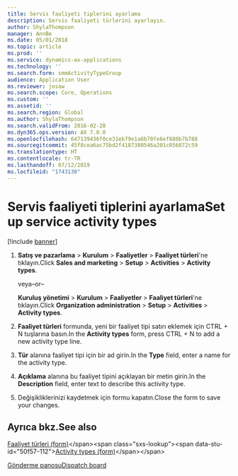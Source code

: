 ```yaml
---
title: Servis faaliyeti tiplerini ayarlama
description: Servis faaliyeti türlerini ayarlayın.
author: ShylaThompson
manager: AnnBe
ms.date: 05/01/2018
ms.topic: article
ms.prod: ''
ms.service: dynamics-ax-applications
ms.technology: ''
ms.search.form: smmActivityTypeGroup
audience: Application User
ms.reviewer: josaw
ms.search.scope: Core, Operations
ms.custom: ''
ms.assetid: ''
ms.search.region: Global
ms.author: ShylaThompson
ms.search.validFrom: 2016-02-28
ms.dyn365.ops.version: AX 7.0.0
ms.openlocfilehash: 647139436f0ce31eb79e1a6b70fe6ef880b7b788
ms.sourcegitcommit: 45f8cea6ac75bd2f4187380546a201c056072c59
ms.translationtype: HT
ms.contentlocale: tr-TR
ms.lasthandoff: 07/12/2019
ms.locfileid: "1743130"
---
```

# <a name="set-up-service-activity-types"></a><span data-ttu-id="50f57-103">Servis faaliyeti tiplerini ayarlama</span><span class="sxs-lookup"><span data-stu-id="50f57-103">Set up service activity types</span></span> 

[!include [banner](../includes/banner.md)]


1.  <span data-ttu-id="50f57-104">**Satış ve pazarlama** \> **Kurulum** \> **Faaliyetler** \> **Faaliyet türleri**'ne tıklayın.</span><span class="sxs-lookup"><span data-stu-id="50f57-104">Click **Sales and marketing** \> **Setup** \> **Activities** \> **Activity types**.</span></span>
    
    <span data-ttu-id="50f57-105">veya</span><span class="sxs-lookup"><span data-stu-id="50f57-105">–or–</span></span>
    
    <span data-ttu-id="50f57-106">**Kuruluş yönetimi** \> **Kurulum** \> **Faaliyetler** \> **Faaliyet türleri**'ne tıklayın.</span><span class="sxs-lookup"><span data-stu-id="50f57-106">Click **Organization administration** \> **Setup** \> **Activities** \> **Activity types**.</span></span>

2.  <span data-ttu-id="50f57-107">**Faaliyet türleri** formunda, yeni bir faaliyet tipi satırı eklemek için CTRL + N tuşlarına basın.</span><span class="sxs-lookup"><span data-stu-id="50f57-107">In the **Activity types** form, press CTRL + N to add a new activity type line.</span></span>

3.  <span data-ttu-id="50f57-108">**Tür** alanına faaliyet tipi için bir ad girin.</span><span class="sxs-lookup"><span data-stu-id="50f57-108">In the **Type** field, enter a name for the activity type.</span></span>

4.  <span data-ttu-id="50f57-109">**Açıklama** alanına bu faaliyet tipini açıklayan bir metin girin.</span><span class="sxs-lookup"><span data-stu-id="50f57-109">In the **Description** field, enter text to describe this activity type.</span></span>

5.  <span data-ttu-id="50f57-110">Değişikliklerinizi kaydetmek için formu kapatın.</span><span class="sxs-lookup"><span data-stu-id="50f57-110">Close the form to save your changes.</span></span>

## <a name="see-also"></a><span data-ttu-id="50f57-111">Ayrıca bkz.</span><span class="sxs-lookup"><span data-stu-id="50f57-111">See also</span></span>

<span data-ttu-id="50f57-112">[Faaliyet türleri (form)](https://technet.microsoft.com/library/aa583718\(v=ax.60\))</span><span class="sxs-lookup"><span data-stu-id="50f57-112">[Activity types (form)](https://technet.microsoft.com/library/aa583718\(v=ax.60\))</span></span>

[<span data-ttu-id="50f57-113">Gönderme panosu</span><span class="sxs-lookup"><span data-stu-id="50f57-113">Dispatch board</span></span>](dispatch-board.md)

  


